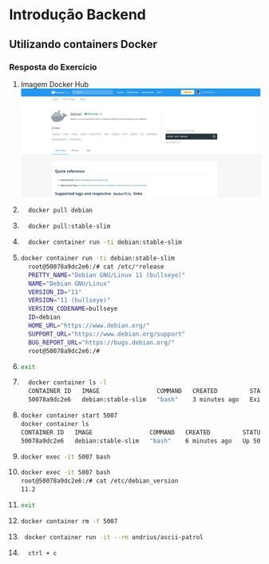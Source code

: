 # Introdução Backend

## Utilizando containers Docker

### Resposta do Exercício

1. Imagem Docker Hub
    <img src="./images/dockerhub-search.png"
     alt="Docker Hub"
     style="float: center; margin-right: 80px;" />


2.    ```bash
        docker pull debian
      ```
3.    ```bash
        docker pull:stable-slim
      ```

4.    ```bash
        docker container run -ti debian:stable-slim
      ```

5.    ```bash
      docker container run -ti debian:stable-slim     
        root@50078a9dc2e6:/# cat /etc/*release
        PRETTY_NAME="Debian GNU/Linux 11 (bullseye)"
        NAME="Debian GNU/Linux"
        VERSION_ID="11"
        VERSION="11 (bullseye)"
        VERSION_CODENAME=bullseye
        ID=debian
        HOME_URL="https://www.debian.org/"
        SUPPORT_URL="https://www.debian.org/support"
        BUG_REPORT_URL="https://bugs.debian.org/"
        root@50078a9dc2e6:/# 
      ```

6.    ```bash
      exit
      ```

7.    ```bash
        docker container ls -l
        CONTAINER ID   IMAGE                COMMAND   CREATED         STATUS                          PORTS     NAMES
        50078a9dc2e6   debian:stable-slim   "bash"    3 minutes ago   Exited (0) About a minute ago             goofy_mendeleev
      ```

8.    ```bash
      docker container start 5007
      docker container ls
      CONTAINER ID   IMAGE                COMMAND   CREATED         STATUS          PORTS     NAMES
      50078a9dc2e6   debian:stable-slim   "bash"    6 minutes ago   Up 50 seconds             goofy_mendeleev
      ```

9.    ```bash
      docker exec -it 5007 bash
      ```

10.   ```bash
      docker exec -it 5007 bash
      root@50078a9dc2e6:/# cat /etc/debian_version
      11.2
      ```

11.   ```bash
      exit
      ```

12.   ```bash
      docker container rm -f 5007
      ```

13.   ```bash
       docker container run -it --rm andrius/ascii-patrol 
      ```

14.   ```bash
        ctrl + c
      ```
